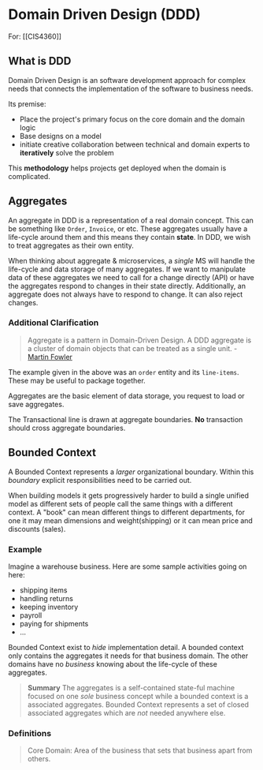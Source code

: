 # Domain Driven Design (DDD)
For: [[CIS4360]]
## What is DDD
Domain Driven Design is an software development approach for complex needs that connects the implementation of the software to business needs.

Its premise:
+ Place the project's primary focus on the core domain and the domain logic
+ Base designs on a model
+ initiate creative collaboration between technical and domain experts to **iteratively** solve the problem

This **methodology** helps projects get deployed when the domain is complicated.

## Aggregates
An aggregate in DDD is a representation of a real domain concept. This can be something like `Order`, `Invoice`, or etc. These aggregates usually have a life-cycle around them and this means they contain **state**. In DDD, we wish to treat aggregates as their own entity. 

When thinking about aggregate & microservices, a *single* MS will handle the life-cycle and data storage of many aggregates. If we want to manipulate data of these aggregates we need to call for a change directly (API) or have the aggregates respond to changes in their state directly. Additionally, an aggregate does not always have to respond to change. It can also reject changes.

### Additional Clarification
> Aggregate is a pattern in Domain-Driven Design. A DDD aggregate is a cluster of domain objects that can be treated as a single unit. - [Martin Fowler](https://martinfowler.com/bliki/DDD_Aggregate.html)

The example given in the above was an `order` entity and its `line-items`. These may be useful to package together. 

Aggregates are the basic element of data storage, you request to load or save aggregates. 

The Transactional line is drawn at aggregate boundaries. **No** transaction should cross aggregate boundaries. 

## Bounded Context
A Bounded Context represents a *larger* organizational boundary. Within this *boundary* explicit responsibilities need to be carried out.

When building models it gets progressively harder to build a single unified model as different sets of people call the same things with a different context. A "book" can mean different things to different departments, for one it may mean dimensions and weight(shipping) or it can mean price and discounts (sales).
### Example
Imagine a warehouse business. Here are some sample activities going on here:
+ shipping items
+ handling returns
+ keeping inventory
+ payroll
+ paying for shipments
+ ...

Bounded Context exist to *hide* implementation detail. A bounded context only contains the aggregates it needs for that business domain. The other domains have no *business* knowing about the life-cycle of these aggregates.

> **Summary**
> The aggregates is a self-contained state-ful machine focused on one *sole* business concept while a bounded context is a associated aggregates. Bounded Context represents a set of closed associated aggregates which are *not* needed anywhere else. 


### Definitions
> Core Domain: Area of the business that sets that business apart from others. 